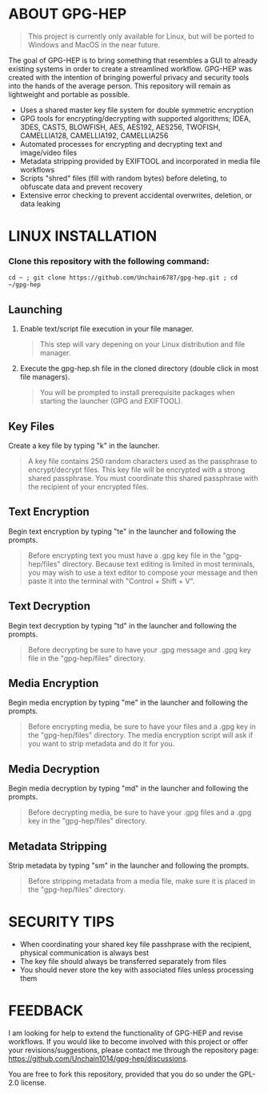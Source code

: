 # ABOUT GPG-HEP
> This project is currently only available for Linux, but will be ported to Windows and MacOS in the near future.

The goal of GPG-HEP is to bring something that resembles a GUI to already existing systems in order to create a streamlined workflow. GPG-HEP was created with the intention of bringing powerful privacy and security tools into the hands of the average person. This repository will remain as lightweight and portable as possible.
- Uses a shared master key file system for double symmetric encryption
- GPG tools for encrypting/decrypting with supported algorithms; IDEA, 3DES, CAST5, BLOWFISH, AES, AES192, AES256, TWOFISH, CAMELLIA128, CAMELLIA192, CAMELLIA256
- Automated processes for encrypting and decrypting text and image/video files
- Metadata stripping provided by EXIFTOOL and incorporated in media file workflows
- Scripts "shred" files (fill with random bytes) before deleting, to obfuscate data and prevent recovery
- Extensive error checking to prevent accidental overwrites, deletion, or data leaking
# LINUX INSTALLATION
### Clone this repository with the following command:
```
cd ~ ; git clone https://github.com/Unchain6787/gpg-hep.git ; cd ~/gpg-hep
```
## Launching
1. Enable text/script file execution in your file manager.
   > This step will vary depening on your Linux distribution and file manager.
2. Execute the gpg-hep.sh file in the cloned directory (double click in most file managers).
   > You will be prompted to install prerequisite packages when starting the launcher (GPG and EXIFTOOL).
## Key Files
Create a key file by typing "k" in the launcher.
   > A key file contains 250 random characters used as the passphrase to encrypt/decrypt files. This key file will be encrypted with a strong shared passphrase. You must coordinate this shared passphrase with the recipient of your encrypted files.
## Text Encryption
Begin text encryption by typing "te" in the launcher and following the prompts.
   > Before encrypting text you must have a .gpg key file in the "gpg-hep/files" directory. Because text editing is limited in most terminals, you may wish to use a text editor to compose your message and then paste it into the terminal with "Control + Shift + V".
## Text Decryption
Begin text decryption by typing "td" in the launcher and following the prompts.
   > Before decrypting be sure to have your .gpg message and .gpg key file in the "gpg-hep/files" directory.
## Media Encryption
Begin media encryption by typing "me" in the launcher and following the prompts.
   > Before encrypting media, be sure to have your files and a .gpg key in the "gpg-hep/files" directory. The media encryption script will ask if you want to strip metadata and do it for you.
## Media Decryption
Begin media decryption by typing "md" in the launcher and following the prompts.
   > Before decrypting media, be sure to have your .gpg files and a .gpg key in the "gpg-hep/files" directory.
## Metadata Stripping
Strip metadata by typing "sm" in the launcher and following the prompts.
   > Before stripping metadata from a media file, make sure it is placed in the "gpg-hep/files" directory.
# SECURITY TIPS
- When coordinating your shared key file passhprase with the recipient, physical communication is always best
- The key file should always be transferred separately from files
- You should never store the key with associated files unless processing them
# FEEDBACK
I am looking for help to extend the functionality of GPG-HEP and revise workflows. If you would like to become involved with this project or offer your revisions/suggestions, please contact me through the repository page: https://github.com/Unchain1014/gpg-hep/discussions.

You are free to fork this repository, provided that you do so under the GPL-2.0 license.

